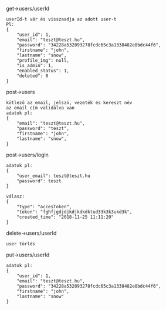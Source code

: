 get->users/userId

    userId-t vár és visszaadja az adott user-t
    Pl:
    {
        "user_id": 1,
        "email": "teszt@teszt.hu",
        "password": "34228a532093278fcdc65c3a1338482e8bdc44f6",
        "firstname": "john",
        "lastname": "snow",
        "profile_img": null,
        "is_admin": 1,
        "enabled_status": 1,
        "deleted": 0
    }

post->users

    kötlező az email, jelszó, vezeték és kereszt név
    az email cím validálva van
    adatok pl:
    {
        "email": "teszt@teszt.hu",
        "password": "teszt",
        "firstname": "john",
        "lastname": "snow",
    }

post->users/login

    adatok pl:
    {
        "user_email": teszt@teszt.hu
        "password": teszt
    }

    válasz:
    {
        "type": "accesToken",
        "token": "fghfjgdjdjkdjkdkdktud33k3k3ukd3k",
        "created_time": "2018-11-25 11:11:20" 
    }

delete->users/userId

    user törlés

put->users/userId

    adatok pl:
    {
        "user_id": 1,
        "email": "teszt@teszt.hu",
        "password": "34228a532093278fcdc65c3a1338482e8bdc44f6",
        "firstname": "john",
        "lastname": "snow"
    }
